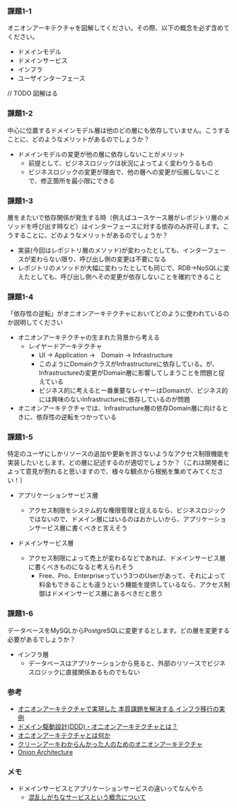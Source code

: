 ### 課題1-1

オニオンアーキテクチャを図解してください。その際、以下の概念を必ず含めてください。

- ドメインモデル
- ドメインサービス
- インフラ
- ユーザインターフェース

// TODO 図解はる


### 課題1-2

中心に位置するドメインモデル層は他のどの層にも依存していません。こうすることに、どのようなメリットがあるのでしょうか？

- ドメインモデルの変更が他の層に依存しないことがメリット
  - 前提として、ビジネスロジックは状況によってよく変わりうるもの
  - ビジネスロジックの変更が理由で、他の層への変更が伝搬しないことで、修正箇所を最小限にできる

### 課題1-3

層をまたいで依存関係が発生する時（例えばユースケース層がレポジトリ層のメソッドを呼び出す時など）はインターフェースに対する依存のみ許可します。こうすることに、どのようなメリットがあるのでしょうか？

- 実装(今回はレポジトリ層のメソッド)が変わったとしても、インターフェースが変わらない限り、呼び出し側の変更は不要になる
- レポジトリのメソッドが大幅に変わったとしても同じで、RDB→NoSQLに変えたとしても、呼び出し側へその変更が依存しないことを確約できること  

### 課題1-4

「依存性の逆転」がオニオンアーキテクチャにおいてどのように使われているのか説明してください

- オニオンアーキテクチャの生まれた背景から考える
  - レイヤードアーキテクチャ
    - UI → Application →　Domain → Infrastructure
    - このようにDomainクラスがInfrastructureに依存している。が、Infrastructureの変更がDomain層に影響してしまうことを問題と捉えている
    - ビジネス的に考えると一番重要なレイヤーはDomainが、ビジネス的には興味のないInfrastructureに依存しているのが問題
- オニオンアーキテクチャでは、Infrastructure層の依存Domain層に向けるときに、依存性の逆転をつかっている
    
### 課題1-5

特定のユーザにしかリソースの追加や更新を許さないようなアクセス制限機能を実装したいとします。どの層に記述するのが適切でしょうか？（これは開発者によって意見が割れると思いますので、様々な観点から根拠を集めてみてください！）
 
- アプリケーションサービス層
  - アクセス制限をシステム的な権限管理と捉えるなら、ビジネスロジックではないので、ドメイン層にはいるのはおかしいから、アプリケーションサービス層に書くべきと言えそう

- ドメインサービス層
  - アクセス制限によって売上が変わるなどであれば、ドメインサービス層に書くべきものになると考えられそう
    - Free、Pro、Enterpriseっていう3つのUserがあって、それによって料金もできることも違うという機能を提供しているなら、アクセス制御はドメインサービス層にあるべきだと思う

### 課題1-6

データベースをMySQLからPostgreSQLに変更するとします。どの層を変更する必要があるでしょうか？

- インフラ層
  - データベースはアプリケーションから見ると、外部のリソースでビジネスロジックに直接関係あるものでもない

### 参考
- [オニオンアーキテクチャで実現した 本質課題を解決する インフラ移行の実例](https://speakerdeck.com/hryushm/onion-architecture-infrastructure-migration)
- [ドメイン駆動設計(DDD)・オニオンアーキテクチャとは？](https://qiita.com/k_yamaki/items/bf99d3bf64a84258a3a1)
- [オニオンアーキテクチャとは何か](https://qiita.com/cocoa-maemae/items/e3f2eabbe0877c2af8d0)
- [クリーンアーキわからんかった人のためのオニオンアーキテクチャ](https://zenn.dev/streamwest1629/articles/no-clean_hello-onion-architecture)
- [Onion Architecture](https://medium.com/expedia-group-tech/onion-architecture-deed8a554423)

### メモ

- ドメインサービスとアプリケーションサービスの違いってなんやろ
  - [混乱しがちなサービスという概念について](https://blog.j5ik2o.me/entry/2016/03/07/034646)